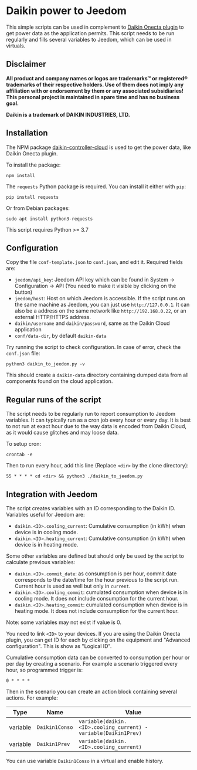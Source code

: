 # Daikin power to Jeedom

This simple scripts can be used in complement to
[Daikin Onecta plugin](https://market.jeedom.com/index.php?v=d&p=market_display&id=4183)
to get power data as the application permits. This script needs to be run regularly and
fills several variables to Jeedom, which can be used in virtuals.

## Disclaimer

**All product and company names or logos are trademarks™ or registered® trademarks of their
respective holders. Use of them does not imply any affiliation with or endorsement by them or
any associated subsidiaries! This personal project is maintained in spare time and has
no business goal.**

**Daikin is a trademark of DAIKIN INDUSTRIES, LTD.**


## Installation

The NPM package [daikin-controller-cloud](https://www.npmjs.com/package/daikin-controller-cloud)
is used to get the power data, like Daikin Onecta plugin.

To install the package:

    npm install

The `requests` Python package is required. You can install it either with `pip`:

    pip install requests

Or from Debian packages:

    sudo apt install python3-requests

This script requires Python >= 3.7

## Configuration

Copy the file `conf-template.json` to `conf.json`, and edit it. Required fields are:

- `jeedom/api_key`: Jeedom API key which can be found in System -> Configuration -> API
  (You need to make it visible by clicking on the button)
- `jeedom/host`: Host on which Jeedom is accessible. If the script runs on the same
  machine as Jeedom, you can just use `http://127.0.0.1`. It can also be a address on the
  same network like `http://192.168.0.22`, or an external HTTP/HTTPS address.
- `daikin/username` and `daikin/password`, same as the Daikin Cloud application
- `conf/data-dir`, by default `daikin-data`

Try running the script to check configuration. In case of error, check the `conf.json` file:

    python3 daikin_to_jeedom.py -v

This should create a `daikin-data` directory containing dumped data
from all components found on the cloud application.

## Regular runs of the script

The script needs to be regularly run to report consumption to Jeedom variables. It can typically run as a cron job every hour or every day. It is best to not run at exact hour due to the way data is
encoded from Daikin Cloud, as it would cause glitches and may loose
data.

To setup cron:

    crontab -e

Then to run every hour, add this line (Replace `<dir>` by the clone
directory):

    55 * * * * cd <dir> && python3 ./daikin_to_jeedom.py

## Integration with Jeedom

The script creates variables with an ID corresponding to the Daikin
ID. Variables useful for Jeedom are:

- `daikin.<ID>.cooling_current`: Cumulative consumption (in kWh)
  when device is in cooling mode.
- `daikin.<ID>.heating_current`: Cumulative consumption (in kWh)
  when device is in heating mode.

Some other variables are defined but should only be used by the
script to calculate previous variables:

- `daikin.<ID>.commit_date`: as consumption is per hour, commit date
  corresponds to the date/time for the hour previous to the
  script run. Current hour is used as well but only in `current`.
- `daikin.<ID>.cooling_commit`: cumulated consumption when device is
  in cooling mode. It does not include consumption for the current
  hour.
- `daikin.<ID>.heating_commit`: cumulated consumption when device is
  in heating mode. It does not include consumption for the current
  hour.

Note: some variables may not exist if value is 0.

You need to link `<ID>` to your devices. If you are using the Daikin
Onecta plugin, you can get ID for each by clicking on the equipment
and "Advanced configuration". This is show as "Logical ID".

Cumulative consumption data can be converted to consumption per hour
or per day by creating a scenario. For example a scenario triggered
every hour, so programmed trigger is:

    0 * * * *

Then in the scenario you can create an action block containing
several actions. For example:

| Type       | Name           | Value              |
| ---------- | -------------  | --------           |
| variable   | `Daikin1Conso` | `variable(daikin.<ID>.cooling_current) - variable(Daikin1Prev)` |
| variable   | `Daikin1Prev`  | `variable(daikin.<ID>.cooling_current)` |

You can use variable `Daikin1Conso` in a virtual and enable history.


